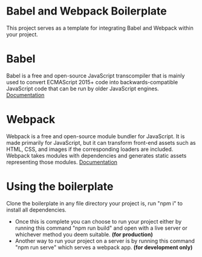 <h1>Babel and Webpack Boilerplate</h1>
This project serves as a template for integrating Babel and Webpack within your project.
<h1>Babel</h1>
Babel is a free and open-source JavaScript transcompiler that is mainly used to convert ECMAScript 2015+ code into backwards-compatible JavaScript code that can be run by older JavaScript engines. <a href="https://babeljs.io/docs/">Documentation</a>
<h1>Webpack</h1>
Webpack is a free and open-source module bundler for JavaScript. It is made primarily for JavaScript, but it can transform front-end assets such as HTML, CSS, and images if the corresponding loaders are included. Webpack takes modules with dependencies and generates static assets representing those modules.  <a href="https://webpack.js.org/concepts/">Documentation</a>

<h1>Using the boilerplate</h1>
Clone the boilerplate in any file directory your project is, run "npm i" to install all dependencies.
<ul>
  <li>
    Once this is complete you can choose to run your project either by running this command "npm run build" and open with a live server or whichever method you deem suitable.  
    <b>(for production)</b>  
  </li>
  <li>
    Another way to run your project on a server is by running this command "npm run serve" which serves a webpack app. <b>(for development only)</b>
  </li>
</ul>




















